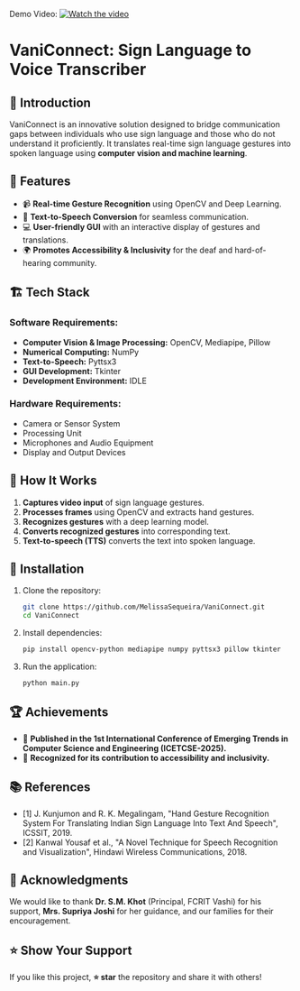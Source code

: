 Demo Video:
[![Watch the video](https://img.youtube.com/vi/X_e-DJ95A_M/maxresdefault.jpg)](https://youtu.be/gVk7cZokCcw)  

# VaniConnect: Sign Language to Voice Transcriber


## 📌 Introduction
VaniConnect is an innovative solution designed to bridge communication gaps between individuals who use sign language and those who do not understand it proficiently. It translates real-time sign language gestures into spoken language using **computer vision and machine learning**.

## 🎯 Features
- 📹 **Real-time Gesture Recognition** using OpenCV and Deep Learning.
- 🎤 **Text-to-Speech Conversion** for seamless communication.
- 💻 **User-friendly GUI** with an interactive display of gestures and translations.
- 🌍 **Promotes Accessibility & Inclusivity** for the deaf and hard-of-hearing community.

## 🏗️ Tech Stack
### **Software Requirements:**
- **Computer Vision & Image Processing:** OpenCV, Mediapipe, Pillow
- **Numerical Computing:** NumPy
- **Text-to-Speech:** Pyttsx3
- **GUI Development:** Tkinter
- **Development Environment:** IDLE

### **Hardware Requirements:**
- Camera or Sensor System
- Processing Unit
- Microphones and Audio Equipment
- Display and Output Devices

## 📌 How It Works
1. **Captures video input** of sign language gestures.
2. **Processes frames** using OpenCV and extracts hand gestures.
3. **Recognizes gestures** with a deep learning model.
4. **Converts recognized gestures** into corresponding text.
5. **Text-to-speech (TTS)** converts the text into spoken language.

## 🚀 Installation
1. Clone the repository:
   ```bash
   git clone https://github.com/MelissaSequeira/VaniConnect.git
   cd VaniConnect
   ```
2. Install dependencies:
   ```bash
   pip install opencv-python mediapipe numpy pyttsx3 pillow tkinter
   ```
3. Run the application:
   ```bash
   python main.py
   ```

## 🏆 Achievements
- 📄 **Published in the 1st International Conference of Emerging Trends in Computer Science and Engineering (ICETCSE-2025).**
- 📢 **Recognized for its contribution to accessibility and inclusivity.**

## 📚 References
- [1] J. Kunjumon and R. K. Megalingam, "Hand Gesture Recognition System For Translating Indian Sign Language Into Text And Speech", ICSSIT, 2019.
- [2] Kanwal Yousaf et al., "A Novel Technique for Speech Recognition and Visualization", Hindawi Wireless Communications, 2018.

## 🏅 Acknowledgments
We would like to thank **Dr. S.M. Khot** (Principal, FCRIT Vashi) for his support, **Mrs. Supriya Joshi** for her guidance, and our families for their encouragement.


## ⭐ Show Your Support
If you like this project, **⭐ star** the repository and share it with others!

